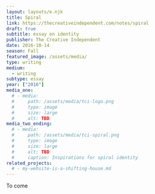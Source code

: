 ```yaml
---
layout: layouts/e.njk
title: Spiral
link: https://thecreativeindependent.com/notes/spiral
draft: true
subtitle: essay on identity
publisher: The Creative Independent
date: 2016-10-14
season: Fall
featured_image: /assets/media/
type: writing
medium:
  - writing
subtype: essay
year: ["2016"]
media_one:
  # - media:
  #     path: /assets/media/tci-logo.png
  #     type: image
  #     size: large
  #     alt: TBD
media_two_ending:
  # - media:
  #     path: /assets/media/tci-spiral.png
  #     type: image
  #     size: large
  #     alt: TBD
  #     caption: Inspirations for spiral identity
related_projects:
  # - my-website-is-a-shifting-house.md
---
```


To come
